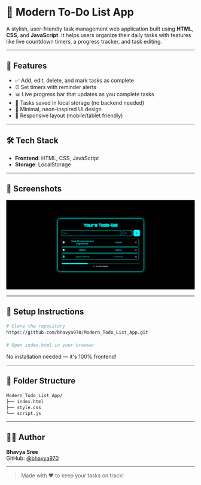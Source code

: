 # 📝 Modern To-Do List App

A stylish, user-friendly task management web application built using **HTML**, **CSS**, and **JavaScript**. It helps users organize their daily tasks with features like live countdown timers, a progress tracker, and task editing.

---

## 🚀 Features

- ✅ Add, edit, delete, and mark tasks as complete
- ⏰ Set timers with reminder alerts
- 📊 Live progress bar that updates as you complete tasks
- 💾 Tasks saved in local storage (no backend needed)
- 🎯 Minimal, neon-inspired UI design
- 📱 Responsive layout (mobile/tablet friendly)

---

## 🛠 Tech Stack

- **Frontend**: HTML, CSS, JavaScript
- **Storage**: LocalStorage

---

## 📸 Screenshots

![To-Do App Screenshot](todo_ui.png)

---

## 🔧 Setup Instructions

```bash
# Clone the repository
https://github.com/bhavya970/Modern_Todo_List_App.git

# Open index.html in your browser
```

No installation needed — it's 100% frontend!

---

## 📂 Folder Structure

```
Modern_Todo_List_App/
├── index.html
├── style.css
└── script.js
```

---

## 🙋‍♀️ Author

**Bhavya Sree**  
GitHub: [@bhavya970](https://github.com/bhavya970)

---

> Made with ❤️ to keep your tasks on track!
